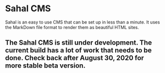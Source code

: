 # Sahal CMS

Sahal is an easy to use CMS that can be set up in less than a minute. It uses the MarkDown file format to render them as beautiful HTML sites.

## The Sahal CMS is still under development. The current build has a lot of work that needs to be done. Check back after August 30, 2020 for more stable beta version.
